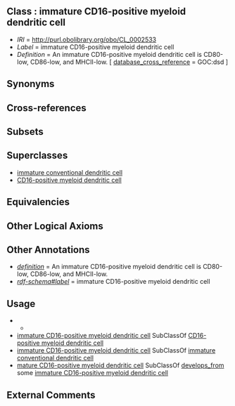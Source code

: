 
## Class : immature CD16-positive myeloid dendritic cell

 * *IRI* = http://purl.obolibrary.org/obo/CL_0002533
 * *Label* = immature CD16-positive myeloid dendritic cell
 * *Definition* = An immature CD16-positive myeloid dendritic cell is CD80-low, CD86-low, and MHCII-low. [ [database_cross_reference](../../ef/oboInOwl#hasDbXref.md) = GOC:dsd ]

## Synonyms


## Cross-references


## Subsets


## Superclasses

 * [immature conventional dendritic cell](../../CL/40/CL_0000840.md)
 * [CD16-positive myeloid dendritic cell](../../CL/32/CL_0002532.md)

## Equivalencies


## Other Logical Axioms


## Other Annotations

 * *[definition](../../IAO/15/IAO_0000115.md)* = An immature CD16-positive myeloid dendritic cell is CD80-low, CD86-low, and MHCII-low.
 * *[rdf-schema#label](../../el/rdf-schema#label.md)* = immature CD16-positive myeloid dendritic cell

## Usage

 * -
 * [immature CD16-positive myeloid dendritic cell](../../CL/33/CL_0002533.md) SubClassOf [CD16-positive myeloid dendritic cell](../../CL/32/CL_0002532.md)
 * [immature CD16-positive myeloid dendritic cell](../../CL/33/CL_0002533.md) SubClassOf [immature conventional dendritic cell](../../CL/40/CL_0000840.md)
 * [mature CD16-positive myeloid dendritic cell](../../CL/34/CL_0002534.md) SubClassOf [develops_from](../../RO/02/RO_0002202.md) some [immature CD16-positive myeloid dendritic cell](../../CL/33/CL_0002533.md)

## External Comments

